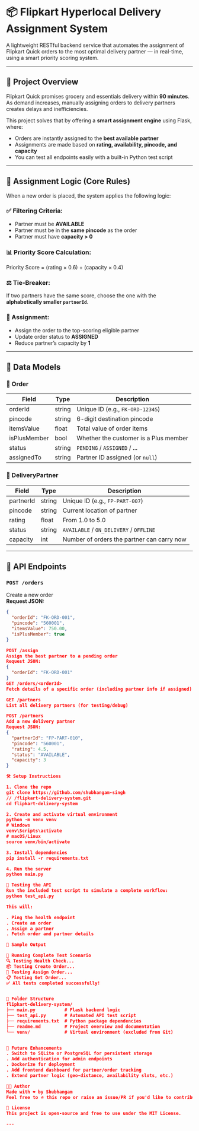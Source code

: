 # 📦 Flipkart Hyperlocal Delivery Assignment System

A lightweight RESTful backend service that automates the assignment of Flipkart Quick orders to the most optimal delivery partner — in real-time, using a smart priority scoring system.

---

## 🚀 Project Overview

Flipkart Quick promises grocery and essentials delivery within **90 minutes**. As demand increases, manually assigning orders to delivery partners creates delays and inefficiencies.

This project solves that by offering a **smart assignment engine** using Flask, where:

- Orders are instantly assigned to the **best available partner**
- Assignments are made based on **rating, availability, pincode, and capacity**
- You can test all endpoints easily with a built-in Python test script

---

## 🧠 Assignment Logic (Core Rules)

When a new order is placed, the system applies the following logic:

### ✅ Filtering Criteria:

- Partner must be **AVAILABLE**
- Partner must be in the **same pincode** as the order
- Partner must have **capacity > 0**

### 📊 Priority Score Calculation:

Priority Score = (rating × 0.6) + (capacity × 0.4)

### ⚖️ Tie-Breaker:

If two partners have the same score, choose the one with the **alphabetically smaller `partnerId`**.

### 🔄 Assignment:

- Assign the order to the top-scoring eligible partner
- Update order status to **ASSIGNED**
- Reduce partner’s capacity by **1**

---

## 🧩 Data Models

### 📌 Order

| Field        | Type   | Description                           |
| ------------ | ------ | ------------------------------------- |
| orderId      | string | Unique ID (e.g., `FK-ORD-12345`)      |
| pincode      | string | 6-digit destination pincode           |
| itemsValue   | float  | Total value of order items            |
| isPlusMember | bool   | Whether the customer is a Plus member |
| status       | string | `PENDING` / `ASSIGNED` / ...          |
| assignedTo   | string | Partner ID assigned (or `null`)       |

### 👤 DeliveryPartner

| Field     | Type   | Description                                |
| --------- | ------ | ------------------------------------------ |
| partnerId | string | Unique ID (e.g., `FP-PART-007`)            |
| pincode   | string | Current location of partner                |
| rating    | float  | From 1.0 to 5.0                            |
| status    | string | `AVAILABLE` / `ON_DELIVERY` / `OFFLINE`    |
| capacity  | int    | Number of orders the partner can carry now |

---

## 🔌 API Endpoints

### `POST /orders`

Create a new order  
**Request JSON:**

```json
{
  "orderId": "FK-ORD-001",
  "pincode": "560001",
  "itemsValue": 750.00,
  "isPlusMember": true
}

POST /assign
Assign the best partner to a pending order
Request JSON:
{
  "orderId": "FK-ORD-001"
}
GET /orders/<orderId>
Fetch details of a specific order (including partner info if assigned)

GET /partners
List all delivery partners (for testing/debug)

POST /partners
Add a new delivery partner
Request JSON:
{
  "partnerId": "FP-PART-010",
  "pincode": "560001",
  "rating": 4.5,
  "status": "AVAILABLE",
  "capacity": 3
}

🛠 Setup Instructions

1. Clone the repo
git clone https://github.com/shubhangam-singh
// /flipkart-delivery-system.git
cd flipkart-delivery-system

2. Create and activate virtual environment
python -m venv venv
# Windows
venv\Scripts\activate
# macOS/Linux
source venv/bin/activate

3. Install dependencies
pip install -r requirements.txt

4. Run the server
python main.py

🧪 Testing the API
Run the included test script to simulate a complete workflow:
python test_api.py

This will:

. Ping the health endpoint
. Create an order
. Assign a partner
. Fetch order and partner details

🧼 Sample Output

🎯 Running Complete Test Scenario
🔍 Testing Health Check...
📦 Testing Create Order...
🚚 Testing Assign Order...
📋 Testing Get Order...
✅ All tests completed successfully!


📂 Folder Structure
flipkart-delivery-system/
├── main.py           # Flask backend logic
├── test_api.py       # Automated API test script
├── requirements.txt  # Python package dependencies
├── readme.md         # Project overview and documentation
└── venv/             # Virtual environment (excluded from Git)


🌟 Future Enhancements
. Switch to SQLite or PostgreSQL for persistent storage
. Add authentication for admin endpoints
. Dockerize for deployment
. Add frontend dashboard for partner/order tracking
. Extend partner logic (geo-distance, availability slots, etc.)

👨‍💻 Author
Made with ❤️ by Shubhangam
Feel free to ⭐ this repo or raise an issue/PR if you'd like to contribute!

📝 License
This project is open-source and free to use under the MIT License.

---
```
